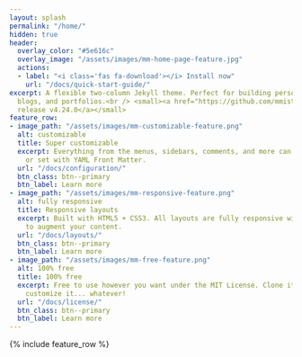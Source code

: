 ```yaml
---
layout: splash
permalink: "/home/"
hidden: true
header:
  overlay_color: "#5e616c"
  overlay_image: "/assets/images/mm-home-page-feature.jpg"
  actions:
  - label: "<i class='fas fa-download'></i> Install now"
    url: "/docs/quick-start-guide/"
excerpt: A flexible two-column Jekyll theme. Perfect for building personal sites,
  blogs, and portfolios.<br /> <small><a href="https://github.com/mmistakes/minimal-mistakes/releases/tag/4.24.0">Latest
  release v4.24.0</a></small>
feature_row:
- image_path: "/assets/images/mm-customizable-feature.png"
  alt: customizable
  title: Super customizable
  excerpt: Everything from the menus, sidebars, comments, and more can be configured
    or set with YAML Front Matter.
  url: "/docs/configuration/"
  btn_class: btn--primary
  btn_label: Learn more
- image_path: "/assets/images/mm-responsive-feature.png"
  alt: fully responsive
  title: Responsive layouts
  excerpt: Built with HTML5 + CSS3. All layouts are fully responsive with helpers
    to augment your content.
  url: "/docs/layouts/"
  btn_class: btn--primary
  btn_label: Learn more
- image_path: "/assets/images/mm-free-feature.png"
  alt: 100% free
  title: 100% free
  excerpt: Free to use however you want under the MIT License. Clone it, fork it,
    customize it... whatever!
  url: "/docs/license/"
  btn_class: btn--primary
  btn_label: Learn more
---
```


{% include feature_row %}
